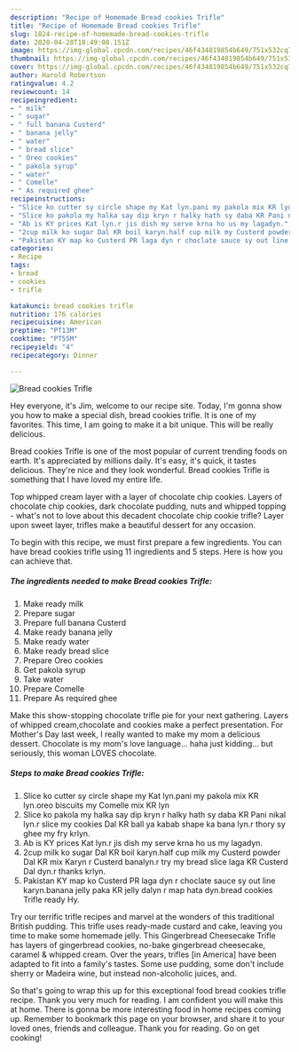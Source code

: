 ```yaml
---
description: "Recipe of Homemade Bread cookies Trifle"
title: "Recipe of Homemade Bread cookies Trifle"
slug: 1824-recipe-of-homemade-bread-cookies-trifle
date: 2020-04-28T18:49:08.151Z
image: https://img-global.cpcdn.com/recipes/46f434819854b649/751x532cq70/bread-cookies-trifle-recipe-main-photo.jpg
thumbnail: https://img-global.cpcdn.com/recipes/46f434819854b649/751x532cq70/bread-cookies-trifle-recipe-main-photo.jpg
cover: https://img-global.cpcdn.com/recipes/46f434819854b649/751x532cq70/bread-cookies-trifle-recipe-main-photo.jpg
author: Harold Robertson
ratingvalue: 4.2
reviewcount: 14
recipeingredient:
- " milk"
- " sugar"
- " full banana Custerd"
- " banana jelly"
- " water"
- " bread slice"
- " Oreo cookies"
- " pakola syrup"
- " water"
- " Comelle"
- " As required ghee"
recipeinstructions:
- "Slice ko cutter sy circle shape my Kat lyn.pani my pakola mix KR lyn.oreo biscuits my Comelle mix KR lyn"
- "Slice ko pakola my halka say dip kryn r halky hath sy daba KR Pani nikal lyn.r slice my cookies Dal KR ball ya kabab shape ka bana lyn.r thory sy ghee my fry krlyn."
- "Ab is KY prices Kat lyn.r jis dish my serve krna ho us my lagadyn."
- "2cup milk ko sugar Dal KR boil karyn.half cup milk my Custerd powder Dal KR mix Karyn r Custerd banalyn.r try my bread slice laga KR Custerd Dal dyn.r thanks krlyn."
- "Pakistan KY map ko Custerd PR laga dyn r choclate sauce sy out line karyn.banana jelly paka KR jelly dalyn r map hata dyn.bread cookies Trifle ready Hy."
categories:
- Recipe
tags:
- bread
- cookies
- trifle

katakunci: bread cookies trifle 
nutrition: 176 calories
recipecuisine: American
preptime: "PT13M"
cooktime: "PT55M"
recipeyield: "4"
recipecategory: Dinner

---
```



![Bread cookies Trifle](https://img-global.cpcdn.com/recipes/46f434819854b649/751x532cq70/bread-cookies-trifle-recipe-main-photo.jpg)

Hey everyone, it's Jim, welcome to our recipe site. Today, I'm gonna show you how to make a special dish, bread cookies trifle. It is one of my favorites. This time, I am going to make it a bit unique. This will be really delicious.

Bread cookies Trifle is one of the most popular of current trending foods on earth. It's appreciated by millions daily. It's easy, it's quick, it tastes delicious. They're nice and they look wonderful. Bread cookies Trifle is something that I have loved my entire life.

Top whipped cream layer with a layer of chocolate chip cookies. Layers of chocolate chip cookies, dark chocolate pudding, nuts and whipped topping - what&#39;s not to love about this decadent chocolate chip cookie trifle? Layer upon sweet layer, trifles make a beautiful dessert for any occasion.


To begin with this recipe, we must first prepare a few ingredients. You can have bread cookies trifle using 11 ingredients and 5 steps. Here is how you can achieve that.

<!--inarticleads1-->

##### The ingredients needed to make Bread cookies Trifle:

1. Make ready  milk
1. Prepare  sugar
1. Prepare  full banana Custerd
1. Make ready  banana jelly
1. Make ready  water
1. Make ready  bread slice
1. Prepare  Oreo cookies
1. Get  pakola syrup
1. Take  water
1. Prepare  Comelle
1. Prepare  As required ghee


Make this show-stopping chocolate trifle pie for your next gathering. Layers of whipped cream,chocolate and cookies make a perfect presentation. For Mother&#39;s Day last week, I really wanted to make my mom a delicious dessert. Chocolate is my mom&#39;s love language… haha just kidding… but seriously, this woman LOVES chocolate. 

<!--inarticleads2-->

##### Steps to make Bread cookies Trifle:

1. Slice ko cutter sy circle shape my Kat lyn.pani my pakola mix KR lyn.oreo biscuits my Comelle mix KR lyn
1. Slice ko pakola my halka say dip kryn r halky hath sy daba KR Pani nikal lyn.r slice my cookies Dal KR ball ya kabab shape ka bana lyn.r thory sy ghee my fry krlyn.
1. Ab is KY prices Kat lyn.r jis dish my serve krna ho us my lagadyn.
1. 2cup milk ko sugar Dal KR boil karyn.half cup milk my Custerd powder Dal KR mix Karyn r Custerd banalyn.r try my bread slice laga KR Custerd Dal dyn.r thanks krlyn.
1. Pakistan KY map ko Custerd PR laga dyn r choclate sauce sy out line karyn.banana jelly paka KR jelly dalyn r map hata dyn.bread cookies Trifle ready Hy.


Try our terrific trifle recipes and marvel at the wonders of this traditional British pudding. This trifle uses ready-made custard and cake, leaving you time to make some homemade jelly. This Gingerbread Cheesecake Trifle has layers of gingerbread cookies, no-bake gingerbread cheesecake, caramel &amp; whipped cream. Over the years, trifles [in America] have been adapted to fit into a family&#39;s tastes. Some use pudding, some don&#39;t include sherry or Madeira wine, but instead non-alcoholic juices, and. 

So that's going to wrap this up for this exceptional food bread cookies trifle recipe. Thank you very much for reading. I am confident you will make this at home. There is gonna be more interesting food in home recipes coming up. Remember to bookmark this page on your browser, and share it to your loved ones, friends and colleague. Thank you for reading. Go on get cooking!
